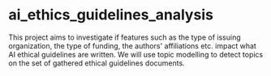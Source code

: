 # ai_ethics_guidelines_analysis
This project aims to investigate if features such as the type of issuing organization, the type of funding, the authors' affiliations etc. impact what AI ethical guidelines are written. We will use topic modelling to detect topics on the set of gathered ethical guidelines documents. 
